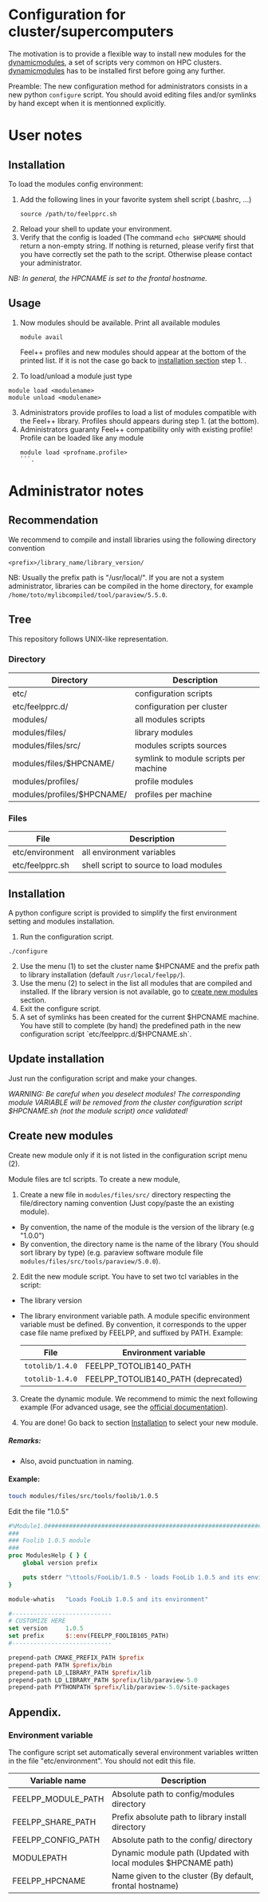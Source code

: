 Configuration for cluster/supercomputers
========================================

The motivation is to provide a flexible way to install
new modules for the [dynamicmodules](http://modules.sourceforge.net/),
a set of scripts very common on HPC clusters. 
[dynamicmodules](http://modules.sourceforge.net/) has to be installed first
before going any further.

Preamble: The new configuration method for administrators consists in a new python
`configure` script. You should avoid editing files and/or symlinks by hand except 
when it is mentionned explicitly.

# User notes

## Installation

To load the modules config environment:

1. Add the following lines in your favorite system shell script (.bashrc, ...)
   ```
   source /path/to/feelpprc.sh
   ```
2. Reload your shell to update your environment.
3. Verify that the config is loaded (The command `echo $HPCNAME` should return a non-empty string.
   If nothing is returned, please verify first that you have correctly set the path
   to the script. Otherwise please contact your administrator.

_NB: In general, the HPCNAME is set to the frontal hostname._

## Usage

1. Now modules should be available. Print all available modules
   ```
   module avail
   ```
   Feel++ profiles and new modules should appear at the bottom of the
   printed list.
   If it is not the case go back to [installation section](develop#installation) step 1. .

2. To load/unload a module just type
  ```
  module load <modulename>
  module unload <modulename>
  ```
3. Administrators provide profiles to load a list of modules
   compatible with the Feel++ library. Profiles should appears during step 1. (at the bottom).
4. Administrators guaranty Feel++ compatibility only with existing profile!
   Profile can be loaded like any module
   ```
   module load <profname.profile>
   ```.

# Administrator notes

## Recommendation

We recommend to compile and install libraries using the following directory
convention
```
<prefix>/library_name/library_version/
```
NB: Usually the prefix path is "/usr/local/". If you are not a system administrator,
libraries can be compiled in the home directory, for example
`/home/toto/mylibcompiled/tool/paraview/5.5.0`.

## Tree

This repository follows UNIX-like representation.

### Directory

| Directory                  | Description                    |
| -------------------------- | ------------------------------ |
| etc/                       | configuration scripts            |
| etc/feelpprc.d/            | configuration per cluster        |
| modules/                   | all modules scripts             |
| modules/files/             | library modules                    |
| modules/files/src/          | modules scripts sources                |
| modules/files/$HPCNAME/  | symlink to module scripts per machine |
| modules/profiles/            | profile modules  |
| modules/profiles/$HPCNAME/ | profiles per machine           |

### Files

| File                 | Description                    |
| -------------------------- | ------------------------------ |
| etc/environment | all environment variables |
| etc/feelpprc.sh | shell script to source to load modules |

## Installation

A python configure script is provided to simplify the first environment setting
and modules installation.

1. Run the configuration script.
```
./configure
```
2. Use the menu (1) to set the cluster name $HPCNAME and the prefix path to
   library installation (default `/usr/local/feelpp/`).
3. Use the menu (2) to select in the list all modules that are compiled and
   installed.  If the library version is not available, go to 
   [create new modules](develop#create-new-modules) section.
4. Exit the configure script.
5. A set of symlinks has been created for the current $HPCNAME machine.  You
   have still to complete (by hand) the predefined path in the new
   configuration script `etc/feelpprc.d/$HPCNAME.sh`.

## Update installation

Just run the configuration script and make your changes.

*WARNING: Be careful when you deselect modules! The corresponding module
VARIABLE will be removed from the cluster configuration script $HPCNAME.sh (not
the module script) once validated!*

## Create new modules

Create new module only if it is not listed in the configuration script menu (2).

Module files are tcl scripts. To create a new module,

1. Create a new file in `modules/files/src/` directory respecting the
   file/directory naming convention (Just copy/paste the an existing module).
  - By convention, the name of the module is the version of the library (e.g
    "1.0.0")
  - By convention, the directory name is the name of the library (You should
    sort library by type)  (e.g. paraview software module file
    `modules/files/src/tools/paraview/5.0.0`).

2. Edit the new module script. You have to set two tcl variables in the script:
  - The library version
  - The library environment variable path. A module specific environment
    variable must be defined. By convention, it corresponds to the upper case
    file name prefixed by FEELPP, and suffixed by PATH.
    Example: 
    
    | File | Environment variable |
    | --- | --- |
    | `totolib/1.4.0` | FEELPP_TOTOLIB140_PATH |
    | `totolib-1.4.0` | FEELPP_TOTOLIB140_PATH  (deprecated) |
3. Create the dynamic module. We recommend to mimic the next following example (For advanced usage, see the [official
documentation](http://modules.sourceforge.net/man/modulefile.html)). 

3. You are done! Go back to section [Installation](develop#installation-1) to select
   your new module.

##### Remarks:
- Also, avoid punctuation in naming.

#### Example:

```bash
touch modules/files/src/tools/foolib/1.0.5
```

Edit the file "1.0.5"

```tcl
#%Module1.0#####################################################################
###
### Foolib 1.0.5 module
###
proc ModulesHelp { } {
    global version prefix

    puts stderr "\ttools/FooLib/1.0.5 - loads FooLib 1.0.5 and its environment"
}

module-whatis   "Loads FooLib 1.0.5 and its environment"

#----------------------------
# CUSTOMIZE HERE
set version     1.0.5
set prefix      $::env(FEELPP_FOOLIB105_PATH)
#----------------------------

prepend-path CMAKE_PREFIX_PATH $prefix
prepend-path PATH $prefix/bin
prepend-path LD_LIBRARY_PATH $prefix/lib
prepend-path LD_LIBRARY_PATH $prefix/lib/paraview-5.0
prepend-path PYTHONPATH $prefix/lib/paraview-5.0/site-packages
```

## Appendix.

### Environment variable

The configure script set automatically several environment variables written in the file
"etc/environment". You should not edit this file.

| Variable name  | Description |
| ---------      | ---------- |
| FEELPP_MODULE_PATH | Absolute path to config/modules directory |
| FEELPP_SHARE_PATH | Prefix absolute path to library install directory |
| FEELPP_CONFIG_PATH | Absolute path to the config/ directory |
| MODULEPATH     | Dynamic module path (Updated with local modules $HPCNAME path) |
| FEELPP_HPCNAME | Name given to the cluster (By default, frontal hostname) |
